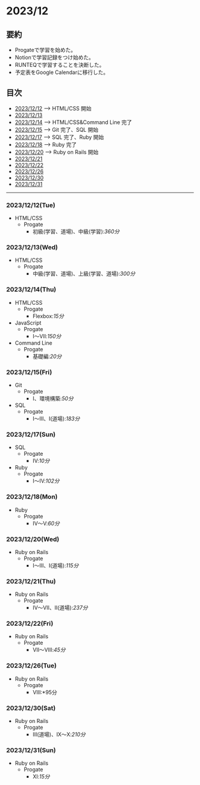 # 2023/12

## 要約
+ Progateで学習を始めた。
+ Notionで学習記録をつけ始めた。
+ RUNTEQで学習することを決断した。
+ 予定表をGoogle Calendarに移行した。

## 目次
 + [2023/12/12](#20231212tue) --> HTML/CSS 開始
 + [2023/12/13](#20231213wed)
 + [2023/12/14](#20231214thu) --> HTML/CSS&Command Line 完了
 + [2023/12/15](#20231215fri) --> Git 完了、SQL 開始
 + [2023/12/17](#20231217sun) --> SQL 完了、Ruby 開始
 + [2023/12/18](#20231218mon) --> Ruby 完了
 + [2023/12/20](#20231220wed) --> Ruby on Rails 開始
 + [2023/12/21](#20231221thu)
 + [2023/12/22](#20231222fri)
 + [2023/12/26](#20231226tue)
 + [2023/12/30](#20231230sat)
 + [2023/12/31](#20231231sun)

 ---

### 2023/12/12(Tue)
+ HTML/CSS
  + Progate
    + 初級(学習、道場)、中級(学習):*360分*

### 2023/12/13(Wed)
+ HTML/CSS
  + Progate
    + 中級(学習、道場)、上級(学習、道場):*300分*

### 2023/12/14(Thu)
+ HTML/CSS
  + Progate
    + Flexbox:*15分*
+ JavaScript
  + Progate
    + Ⅰ～Ⅶ:*150分*
+ Command Line
  + Progate
    + 基礎編:*20分*

### 2023/12/15(Fri)
+ Git
  + Progate
    + Ⅰ、環境構築:*50分*
+ SQL
  + Progate
    + Ⅰ～Ⅲ、Ⅰ(道場):*183分*

### 2023/12/17(Sun)
+ SQL
  + Progate
    + Ⅳ:*10分*
+ Ruby
  + Progate
    + Ⅰ～Ⅳ:*102分*

### 2023/12/18(Mon)
+ Ruby
  + Progate
    + Ⅳ～Ⅴ:*60分*

### 2023/12/20(Wed)
+ Ruby on Rails
  + Progate
    + Ⅰ～Ⅲ、Ⅰ(道場):*115分*

### 2023/12/21(Thu)
+ Ruby on Rails
  + Progate
    + Ⅳ～Ⅶ、Ⅱ(道場):*237分*

### 2023/12/22(Fri)
+ Ruby on Rails
  + Progate
    + Ⅶ～Ⅷ:*45分*

### 2023/12/26(Tue)
+ Ruby on Rails
  + Progate
    + Ⅷ:*95分

### 2023/12/30(Sat)
+ Ruby on Rails
  + Progate
    + Ⅲ(道場)、Ⅸ～Ⅹ:*210分*

### 2023/12/31(Sun)
+ Ruby on Rails
  + Progate
    + Ⅺ:*15分*